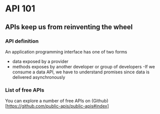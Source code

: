 # API 101
## APIs keep us from reinventing the wheel

### API definition
An application programming interface has one of two forms
- data exposed by a provider
- methods exposes by another developer or group of developers
-If we consume a data API, we have to understand promises since data is delivered asynchronously

### List of free APIs
You can explore a number of free APIs on (Github)[https://github.com/public-apis/public-apis#index]

